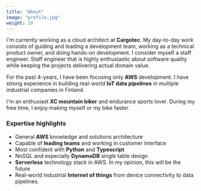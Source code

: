 ```yaml
---
title: "About"
image: "profile.jpg"
weight: 10
---
```


I'm currently working as a cloud architect at **Cargotec**. My day-to-day work consists of
guiding and leading a development team, working as a technical product owner, and doing hands-on development. I consider myself a staff engineer. Staff engineer that is highly enthusiastic about software quality while keeping the projects delivering actual domain value.

For the past 4-years, I have been focusing only **AWS** development. I have strong experience in building real-world **IoT data pipelines** in multiple industrial companies in Finland.

I'm an enthusiast **XC mountain biker** and endurance sports lover. During my free time, I enjoy making myself or my bike faster.

### Expertise highlights

- General **AWS** knowledge and solutions architecture
- Capable of **leading teams** and working in customer interface
- Most confident with **Python** and **Typescript**
- NoSQL and especially **DynamoDB** single table design
- **Serverless** technology stack in AWS. In my opinion, this will be the future
- Real-world industrial **Internet of things** from device connectivity to data pipelines.
